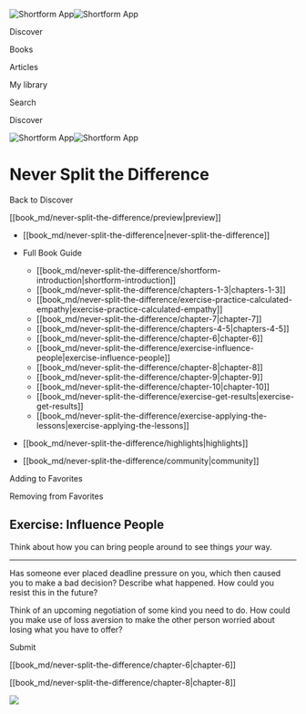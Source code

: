 ![Shortform App](/img/logo.36a2399e.svg)![Shortform App](/img/logo-dark.70c1b072.svg)

Discover

Books

Articles

My library

Search

Discover

![Shortform App](/img/logo.36a2399e.svg)![Shortform App](/img/logo-dark.70c1b072.svg)

# Never Split the Difference

Back to Discover

[[book_md/never-split-the-difference/preview|preview]]

  * [[book_md/never-split-the-difference|never-split-the-difference]]
  * Full Book Guide

    * [[book_md/never-split-the-difference/shortform-introduction|shortform-introduction]]
    * [[book_md/never-split-the-difference/chapters-1-3|chapters-1-3]]
    * [[book_md/never-split-the-difference/exercise-practice-calculated-empathy|exercise-practice-calculated-empathy]]
    * [[book_md/never-split-the-difference/chapter-7|chapter-7]]
    * [[book_md/never-split-the-difference/chapters-4-5|chapters-4-5]]
    * [[book_md/never-split-the-difference/chapter-6|chapter-6]]
    * [[book_md/never-split-the-difference/exercise-influence-people|exercise-influence-people]]
    * [[book_md/never-split-the-difference/chapter-8|chapter-8]]
    * [[book_md/never-split-the-difference/chapter-9|chapter-9]]
    * [[book_md/never-split-the-difference/chapter-10|chapter-10]]
    * [[book_md/never-split-the-difference/exercise-get-results|exercise-get-results]]
    * [[book_md/never-split-the-difference/exercise-applying-the-lessons|exercise-applying-the-lessons]]
  * [[book_md/never-split-the-difference/highlights|highlights]]
  * [[book_md/never-split-the-difference/community|community]]



Adding to Favorites 

Removing from Favorites 

## Exercise: Influence People

Think about how you can bring people around to see things _your_ way.

* * *

Has someone ever placed deadline pressure on you, which then caused you to make a bad decision? Describe what happened. How could you resist this in the future?

Think of an upcoming negotiation of some kind you need to do. How could you make use of loss aversion to make the other person worried about losing what you have to offer?

Submit 

[[book_md/never-split-the-difference/chapter-6|chapter-6]]

[[book_md/never-split-the-difference/chapter-8|chapter-8]]

![](https://bat.bing.com/action/0?ti=56018282&Ver=2&mid=a5a045fd-8f38-4f93-b897-79b468406a66&sid=f30c5e70639211ee87d33f0876d93783&vid=f30c9700639211eeb3a75d830392c94f&vids=0&msclkid=N&pi=0&lg=en-US&sw=800&sh=600&sc=24&nwd=1&tl=Shortform%20%7C%20Book&p=https%3A%2F%2Fwww.shortform.com%2Fapp%2Fbook%2Fnever-split-the-difference%2Fexercise-influence-people&r=&lt=416&evt=pageLoad&sv=1&rn=971299)
